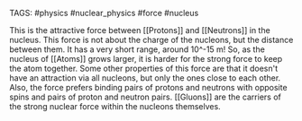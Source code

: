 TAGS: #physics #nuclear_physics #force #nucleus 

This is the attractive force between [[Protons]] and [[Neutrons]] in the nucleus. This force is not about the charge of the nucleons, but the distance between them. It has a very short range, around 10^-15 m! So, as the nucleus of [[Atoms]] grows larger, it is harder for the strong force to keep the atom together. 
Some other properties of this force are that it doesn't have an attraction via all nucleons, but only the ones close to each other. Also, the force prefers binding pairs of protons and neutrons with opposite spins and pairs of proton and neutron pairs. [[Gluons]] are the carriers of the strong nuclear force within the nucleons themselves. 